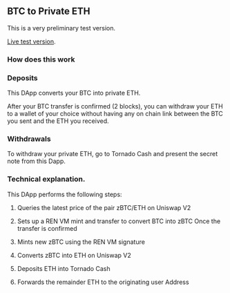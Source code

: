 ## BTC to Private ETH

This is a very preliminary test version.

[Live test version](https://tsnark.github.io/btc-2-private-eth/).

### How does this work

### Deposits

This DApp converts your BTC into private ETH.

After your BTC transfer is confirmed (2 blocks), you can withdraw your ETH to a wallet of your choice without having any on chain link between the BTC you sent and the ETH you received.

### Withdrawals

To withdraw your private ETH, go to Tornado Cash and present the secret note from this Dapp.

### Technical explanation.

This DApp performs the following steps:

1. Queries the latest price of the pair zBTC/ETH on Uniswap V2

2. Sets up a REN VM mint and transfer to convert BTC into zBTC Once the transfer is confirmed

3. Mints new zBTC using the REN VM signature

4. Converts zBTC into ETH on Uniswap V2

5. Deposits ETH into Tornado Cash

6. Forwards the remainder ETH to the originating user Address
